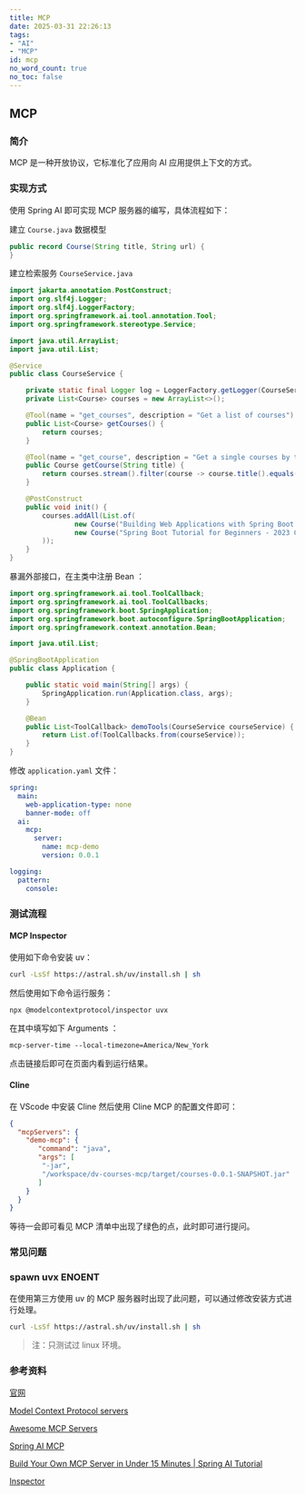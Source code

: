 ```yaml
---
title: MCP
date: 2025-03-31 22:26:13
tags:
- "AI"
- "MCP"
id: mcp
no_word_count: true
no_toc: false
---
```


## MCP

### 简介

MCP 是一种开放协议，它标准化了应用向 AI 应用提供上下文的方式。

### 实现方式

使用 Spring AI 即可实现 MCP 服务器的编写，具体流程如下：

建立 `Course.java` 数据模型

```java
public record Course(String title, String url) {
}
```

建立检索服务 `CourseService.java`

```java
import jakarta.annotation.PostConstruct;
import org.slf4j.Logger;
import org.slf4j.LoggerFactory;
import org.springframework.ai.tool.annotation.Tool;
import org.springframework.stereotype.Service;

import java.util.ArrayList;
import java.util.List;

@Service
public class CourseService {

    private static final Logger log = LoggerFactory.getLogger(CourseService.class);
    private List<Course> courses = new ArrayList<>();

    @Tool(name = "get_courses", description = "Get a list of courses")
    public List<Course> getCourses() {
        return courses;
    }

    @Tool(name = "get_course", description = "Get a single courses by title")
    public Course getCourse(String title) {
        return courses.stream().filter(course -> course.title().equals(title)).findFirst().orElse(null);
    }

    @PostConstruct
    public void init() {
        courses.addAll(List.of(
                new Course("Building Web Applications with Spring Boot (FreeCodeCamp)", "https://youtu.be/31KTdfRH6nY"),
                new Course("Spring Boot Tutorial for Beginners - 2023 Crash Course using Spring Boot 3","https://youtu.be/UgX5lgv4uVM")
        ));
    }
}
```

暴漏外部接口，在主类中注册 Bean ：

```java
import org.springframework.ai.tool.ToolCallback;
import org.springframework.ai.tool.ToolCallbacks;
import org.springframework.boot.SpringApplication;
import org.springframework.boot.autoconfigure.SpringBootApplication;
import org.springframework.context.annotation.Bean;

import java.util.List;

@SpringBootApplication
public class Application {

    public static void main(String[] args) {
        SpringApplication.run(Application.class, args);
    }

    @Bean
    public List<ToolCallback> demoTools(CourseService courseService) {
        return List.of(ToolCallbacks.from(courseService));
    }
}
```

修改 `application.yaml` 文件：

```yaml
spring:
  main:
    web-application-type: none
    banner-mode: off
  ai:
    mcp:
      server:
        name: mcp-demo
        version: 0.0.1

logging:
  pattern:
    console:
```

### 测试流程

#### MCP Inspector

使用如下命令安装 uv：

```bash
curl -LsSf https://astral.sh/uv/install.sh | sh
```

然后使用如下命令运行服务：

```bash
npx @modelcontextprotocol/inspector uvx
```

在其中填写如下 Arguments ：

```text
mcp-server-time --local-timezone=America/New_York
```

点击链接后即可在页面内看到运行结果。

#### Cline

在 VScode 中安装 Cline 然后使用 Cline MCP 的配置文件即可：

```json
{
  "mcpServers": {
    "demo-mcp": {
       "command": "java",
       "args": [
        "-jar",
        "/workspace/dv-courses-mcp/target/courses-0.0.1-SNAPSHOT.jar"  
       ]
    }
  }
}
```

等待一会即可看见 MCP 清单中出现了绿色的点，此时即可进行提问。

### 常见问题

### spawn uvx ENOENT

在使用第三方使用 uv 的 MCP 服务器时出现了此问题，可以通过修改安装方式进行处理。

```bash
curl -LsSf https://astral.sh/uv/install.sh | sh
```

> 注：只测试过 linux 环境。

### 参考资料

[官网](https://modelcontextprotocol.io/introduction)

[Model Context Protocol servers](https://github.com/modelcontextprotocol/servers)

[Awesome MCP Servers](https://mcpservers.org/)

[Spring AI MCP](https://docs.spring.io/spring-ai/reference/1.0/api/mcp/mcp-overview.html)

[Build Your Own MCP Server in Under 15 Minutes | Spring AI Tutorial](https://www.youtube.com/watch?v=w5YVHG1j3Co)

[Inspector](https://modelcontextprotocol.io/docs/tools/inspector)
